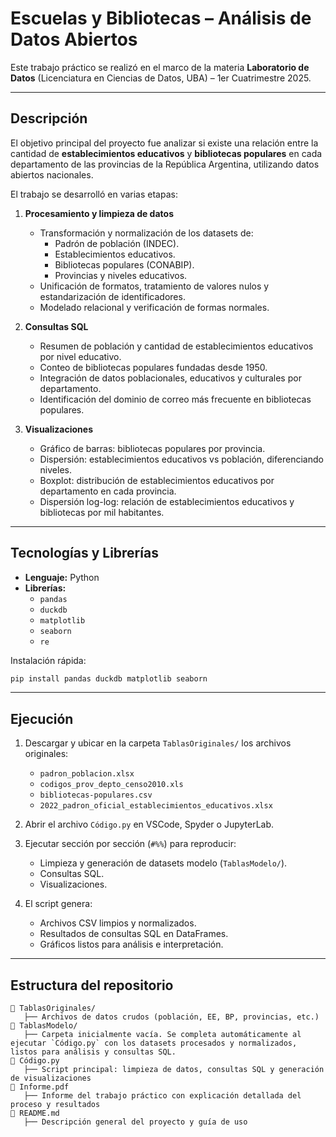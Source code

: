 # Escuelas y Bibliotecas – Análisis de Datos Abiertos

Este trabajo práctico se realizó en el marco de la materia **Laboratorio de Datos** (Licenciatura en Ciencias de Datos, UBA) – 1er Cuatrimestre 2025.

---

## Descripción

El objetivo principal del proyecto fue analizar si existe una relación entre la cantidad de **establecimientos educativos** y **bibliotecas populares** en cada departamento de las provincias de la República Argentina, utilizando datos abiertos nacionales.

El trabajo se desarrolló en varias etapas:

1. **Procesamiento y limpieza de datos**  
   - Transformación y normalización de los datasets de:
     - Padrón de población (INDEC).
     - Establecimientos educativos.
     - Bibliotecas populares (CONABIP).
     - Provincias y niveles educativos.
   - Unificación de formatos, tratamiento de valores nulos y estandarización de identificadores.
   - Modelado relacional y verificación de formas normales.
   
2. **Consultas SQL**  
   - Resumen de población y cantidad de establecimientos educativos por nivel educativo.
   - Conteo de bibliotecas populares fundadas desde 1950.
   - Integración de datos poblacionales, educativos y culturales por departamento.
   - Identificación del dominio de correo más frecuente en bibliotecas populares.

3. **Visualizaciones**  
   - Gráfico de barras: bibliotecas populares por provincia.
   - Dispersión: establecimientos educativos vs población, diferenciando niveles.
   - Boxplot: distribución de establecimientos educativos por departamento en cada provincia.
   - Dispersión log-log: relación de establecimientos educativos y bibliotecas por mil habitantes.

---

## Tecnologías y Librerías

- **Lenguaje:** Python
- **Librerías:**
  - `pandas`
  - `duckdb`
  - `matplotlib`
  - `seaborn`
  - `re`

Instalación rápida:
```bash
pip install pandas duckdb matplotlib seaborn
```

---

## Ejecución

1. Descargar y ubicar en la carpeta `TablasOriginales/` los archivos originales:

   - `padron_poblacion.xlsx`
   - `codigos_prov_depto_censo2010.xls`
   - `bibliotecas-populares.csv`
   - `2022_padron_oficial_establecimientos_educativos.xlsx`

2. Abrir el archivo `Código.py` en VSCode, Spyder o JupyterLab.

3. Ejecutar sección por sección (`#%%`) para reproducir:

   - Limpieza y generación de datasets modelo (`TablasModelo/`).
   - Consultas SQL.
   - Visualizaciones.

4. El script genera:

   - Archivos CSV limpios y normalizados.
   - Resultados de consultas SQL en DataFrames.
   - Gráficos listos para análisis e interpretación.

---

## Estructura del repositorio

```plaintext
📂 TablasOriginales/
   ├── Archivos de datos crudos (población, EE, BP, provincias, etc.)
📂 TablasModelo/
   ├── Carpeta inicialmente vacía. Se completa automáticamente al ejecutar `Código.py` con los datasets procesados y normalizados, listos para análisis y consultas SQL.
📄 Código.py
   ├── Script principal: limpieza de datos, consultas SQL y generación de visualizaciones
📄 Informe.pdf
   ├── Informe del trabajo práctico con explicación detallada del proceso y resultados
📄 README.md
   ├── Descripción general del proyecto y guía de uso
```

